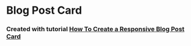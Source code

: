 # Blog Post Card

### Created with tutorial [How To Create a Responsive Blog Post Card](https://www.youtube.com/watch?v=4I-b6tIg52w)
